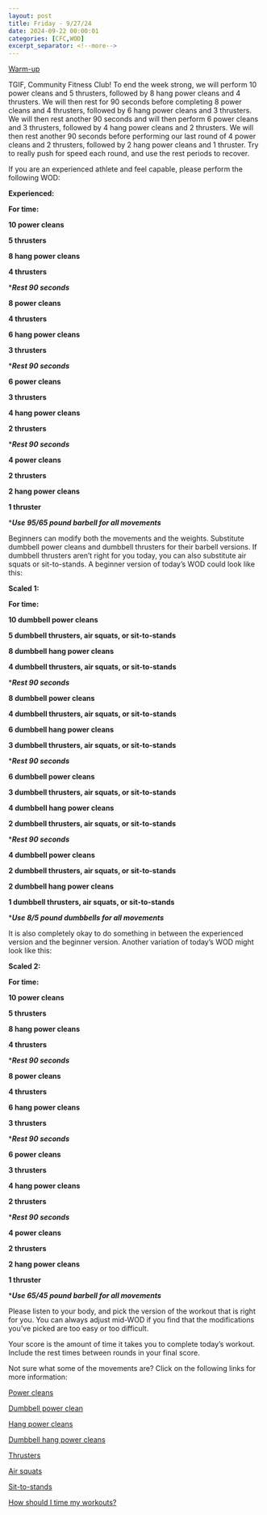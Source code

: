 ```yaml
---
layout: post
title: Friday - 9/27/24
date: 2024-09-22 00:00:01
categories: [CFC,WOD]
excerpt_separator: <!--more-->
---
```


[Warm-up](https://communityfitnessclub.wixsite.com/website/post/basic-full-body-warm-up)

TGIF, Community Fitness Club! To end the week strong, we will perform 10 power cleans and 5 thrusters, followed by 8 hang power cleans and 4 thrusters. We will then rest for 90 seconds before completing 8 power cleans and 4 thrusters, followed by 6 hang power cleans and 3 thrusters. We will then rest another 90 seconds and will then perform 6 power cleans and 3 thrusters, followed by 4 hang power cleans and 2 thrusters. We will then rest another 90 seconds before performing our last round of 4 power cleans and 2 thrusters, followed by 2 hang power cleans and 1 thruster. Try to really push for speed each round, and use the rest periods to recover. 

If you are an experienced athlete and feel capable, please perform the following WOD:

**Experienced:**

**For time:**

**10 power cleans**

**5 thrusters**

**8 hang power cleans**

**4 thrusters**

****Rest 90 seconds***

**8 power cleans**

**4 thrusters**

**6 hang power cleans**

**3 thrusters**

****Rest 90 seconds***

**6 power cleans**

**3 thrusters**

**4 hang power cleans**

**2 thrusters**

****Rest 90 seconds***

**4 power cleans**

**2 thrusters**

**2 hang power cleans**

**1 thruster**

****Use 95/65 pound barbell for all movements***
<!--more-->

Beginners can modify both the movements and the weights. Substitute dumbbell power cleans and dumbbell thrusters for their barbell versions. If dumbbell thrusters aren’t right for you today, you can also substitute air squats or sit-to-stands. A beginner version of today’s WOD could look like this:

**Scaled 1:**

**For time:**

**10 dumbbell power cleans**

**5 dumbbell thrusters, air squats, or sit-to-stands**

**8 dumbbell hang power cleans**

**4 dumbbell thrusters, air squats, or sit-to-stands**

****Rest 90 seconds***

**8 dumbbell power cleans**

**4 dumbbell thrusters, air squats, or sit-to-stands**

**6 dumbbell hang power cleans**

**3 dumbbell thrusters, air squats, or sit-to-stands**

****Rest 90 seconds***

**6 dumbbell power cleans**

**3 dumbbell thrusters, air squats, or sit-to-stands**

**4 dumbbell hang power cleans**

**2 dumbbell thrusters, air squats, or sit-to-stands**

****Rest 90 seconds***

**4 dumbbell power cleans**

**2 dumbbell thrusters, air squats, or sit-to-stands**

**2 dumbbell hang power cleans**

**1 dumbbell thrusters, air squats, or sit-to-stands**

****Use 8/5 pound dumbbells for all movements***

It is also completely okay to do something in between the experienced version and the beginner version. Another variation of today’s WOD might look like this:

**Scaled 2:**

**For time:**

**10 power cleans**

**5 thrusters**

**8 hang power cleans**

**4 thrusters**

****Rest 90 seconds***

**8 power cleans**

**4 thrusters**

**6 hang power cleans**

**3 thrusters**

****Rest 90 seconds***

**6 power cleans**

**3 thrusters**

**4 hang power cleans**

**2 thrusters**

****Rest 90 seconds***

**4 power cleans**

**2 thrusters**

**2 hang power cleans**

**1 thruster**

****Use 65/45 pound barbell for all movements***

Please listen to your body, and pick the version of the workout that is right for you. You can always adjust mid-WOD if you find that the modifications you’ve picked are too easy or too difficult.

Your score is the amount of time it takes you to complete today’s workout. Include the rest times between rounds in your final score. 

Not sure what some of the movements are? Click on the following links for more information:

[Power cleans](https://communityfitnessclub.wixsite.com/website/post/power-cleans) 

[Dumbbell power clean](https://communityfitnessclub.wixsite.com/website/post/dumbbell-power-cleans) 

[Hang power cleans](https://www.youtube.com/watch?v=0aP3tgKZcHQ)

[Dumbbell hang power cleans](https://communityfitnessclub.wixsite.com/website/post/dumbbell-hang-power-cleans)

[Thrusters](https://communityfitnessclub.wixsite.com/website/post/thrusters)

 [Air squats](https://communityfitnessclub.wixsite.com/website/post/air-squat)

[Sit-to-stands](https://www.youtube.com/watch?v=vNq9vtEXksc)

[How should I time my workouts?](https://communityfitnessclub.wixsite.com/website/post/how-should-i-time-my-workouts)
